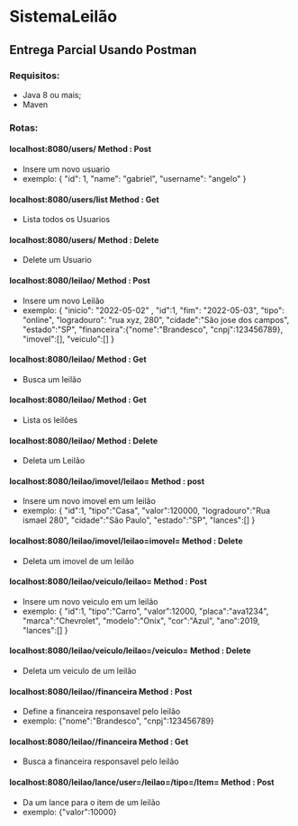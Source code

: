 # SistemaLeilão
## Entrega Parcial Usando Postman
### Requisitos: 
- Java 8 ou mais;
- Maven

### Rotas:

#### localhost:8080/users/ Method : Post
- Insere um novo usuario
 - exemplo: {
    "id": 1,
    "name": "gabriel",
    "username": "angelo"
}

#### localhost:8080/users/list Method : Get
- Lista todos os Usuarios

#### localhost:8080/users/<id> Method : Delete
- Delete um Usuario

#### localhost:8080/leilao/  Method : Post
 - Insere um novo Leilão
  - exemplo: 	{
    "inicio": "2022-05-02" ,
    "id":1,
    "fim": "2022-05-03",
    "tipo": "online",
    "logradouro": "rua xyz, 280",
    "cidade":"São jose dos campos",
    "estado":"SP",
    "financeira":{"nome":"Brandesco", "cnpj":123456789},
    "imovel":[],
    "veiculo":[]
}
 
#### localhost:8080/leilao/<id>   Method : Get
 - Busca um leilão
 
#### localhost:8080/leilao/  Method : Get
 - Lista os leilões
 
#### localhost:8080/leilao/<id>   Method : Delete
 - Deleta um Leilão
 
#### localhost:8080/leilao/imovel/leilao=<id>  Method : post 
- Insere um novo imovel em um leilão
 - exemplo: {
    "id":1,
    "tipo":"Casa",
    "valor":120000,
    "logradouro":"Rua ismael 280",
    "cidade":"São Paulo",
    "estado":"SP",
    "lances":[]
}
 
 #### localhost:8080/leilao/imovel/leilao=<id>imovel=<idImovel>   Method : Delete
 - Deleta um imovel de um leilão
 
 #### localhost:8080/leilao/veiculo/leilao=<id>   Method : Post
 - Insere um novo veiculo em um leilão
  - exemplo: {
    "id":1,
    "tipo":"Carro",
    "valor":12000,
    "placa":"ava1234",
    "marca":"Chevrolet",
    "modelo":"Onix",
    "cor":"Azul",
    "ano":2019,
    "lances":[]
}
 
#### localhost:8080/leilao/veiculo/leilao=<id>/veiculo=<idVeiculo>   Method : Delete 
 - Deleta um veiculo de um leilão
 
#### localhost:8080/leilao/<id>/financeira   Method : Post
- Define a financeira responsavel pelo leilão
 - exemplo: {"nome":"Brandesco", "cnpj":123456789}
 
#### localhost:8080/leilao/<id>/financeira   Method : Get
- Busca a financeira responsavel pelo leilão
 
#### localhost:8080/leilao/lance/user=<id>/leilao=<idLeilao>/tipo=<tipo>/Item=<idItem>   Method : Post
 - Da um lance para o item de um leilão
 - exemplo: {"valor":10000}
 
